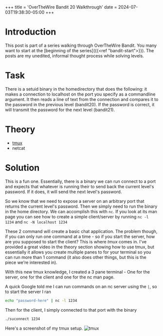 +++
title = 'OverTheWire Bandit 20 Walkthrough'
date = 2024-07-03T19:38:30-05:00
+++

# Introduction

This post is part of a series walking through OverTheWire Bandit. You many want to start at the [beginning of the series]({{<ref "bandit-start">}}). The posts are my unedited, informal thought process while solving levels.

# Task

There is a setuid binary in the homedirectory that does the following: it makes a connection to localhost on the port you specify as a commandline argument. It then reads a line of text from the connection and compares it to the password in the previous level (bandit20). If the password is correct, it will transmit the password for the next level (bandit21).

# Theory

- [tmux](https://www.youtube.com/watch?v=nTqu6w2wc68)
- netcat

# Solution

This is a fun one. Essentially, there is a binary we can run connect to a port and expects that whatever is running their to send back the current level's password. If it does, it will send the next level's password.

So we know that we need to expose a server on an arbitrary port that returns the current level's password. Then we simply need to run the binary in the home directory. We can accomplish this with `nc`. If you look at its man page you can see how to create a simple client/server by running
`nc -l 1234`
and
`nc -N localhost 1234`

These 2 command will create a basic chat application. The problem though, if you can only run one command at a time - so if you start the server, how are you supposed to start the client? This is where _tmux_ comes in. I've provided a great video in the theory section showing how to use tmux, but essentially it allows you create multiple panes to for your terminal so you can run more than 1 command (it also does other things, but this is the piece we're interested in).

With this new tmux knowledge, I created a 3 pane terminal - One for the server, one for the client and one for the nc man page.

A quick Google told me I can run commands on an nc server using the `|`, so to start the server I ran

```bash
echo "password-here" | nc -l 1234
```

Then for the client, I simply connected to that port with the binary

```bash
./suconnect 1234
```

Here's a screenshot of my tmux setup.
![tmux](../../public/images/bandit-20-tmux.png)
